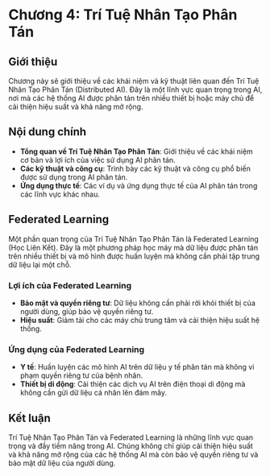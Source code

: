# Chương 4: Trí Tuệ Nhân Tạo Phân Tán

## Giới thiệu
Chương này sẽ giới thiệu về các khái niệm và kỹ thuật liên quan đến Trí Tuệ Nhân Tạo Phân Tán (Distributed AI). Đây là một lĩnh vực quan trọng trong AI, nơi mà các hệ thống AI được phân tán trên nhiều thiết bị hoặc máy chủ để cải thiện hiệu suất và khả năng mở rộng.

## Nội dung chính
- **Tổng quan về Trí Tuệ Nhân Tạo Phân Tán**: Giới thiệu về các khái niệm cơ bản và lợi ích của việc sử dụng AI phân tán.
- **Các kỹ thuật và công cụ**: Trình bày các kỹ thuật và công cụ phổ biến được sử dụng trong AI phân tán.
- **Ứng dụng thực tế**: Các ví dụ và ứng dụng thực tế của AI phân tán trong các lĩnh vực khác nhau.

## Federated Learning
Một phần quan trọng của Trí Tuệ Nhân Tạo Phân Tán là Federated Learning (Học Liên Kết). Đây là một phương pháp học máy mà dữ liệu được phân tán trên nhiều thiết bị và mô hình được huấn luyện mà không cần phải tập trung dữ liệu lại một chỗ.

### Lợi ích của Federated Learning
- **Bảo mật và quyền riêng tư**: Dữ liệu không cần phải rời khỏi thiết bị của người dùng, giúp bảo vệ quyền riêng tư.
- **Hiệu suất**: Giảm tải cho các máy chủ trung tâm và cải thiện hiệu suất hệ thống.

### Ứng dụng của Federated Learning
- **Y tế**: Huấn luyện các mô hình AI trên dữ liệu y tế phân tán mà không vi phạm quyền riêng tư của bệnh nhân.
- **Thiết bị di động**: Cải thiện các dịch vụ AI trên điện thoại di động mà không cần gửi dữ liệu cá nhân lên đám mây.

## Kết luận
Trí Tuệ Nhân Tạo Phân Tán và Federated Learning là những lĩnh vực quan trọng và đầy tiềm năng trong AI. Chúng không chỉ giúp cải thiện hiệu suất và khả năng mở rộng của các hệ thống AI mà còn bảo vệ quyền riêng tư và bảo mật dữ liệu của người dùng.
